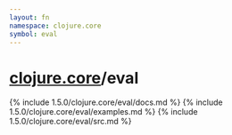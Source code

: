 ```yaml
---
layout: fn
namespace: clojure.core
symbol: eval
---
```


# [clojure.core](../)/eval

{% include 1.5.0/clojure.core/eval/docs.md %}
{% include 1.5.0/clojure.core/eval/examples.md %}
{% include 1.5.0/clojure.core/eval/src.md %}

